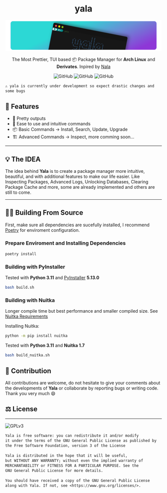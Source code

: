 <h1 align="center">yala</h1>

![screenshot](/img/banner.png)
<p align="center"> The Most Prettier, TUI based 📦 Package Manager for <b>Arch Linux</b> and <b>Derivates</b>. Inpired by <a href="https://github.com/volitank/nala">Nala</a></p>

<div align="center">
<img alt="GitHub" src="https://img.shields.io/github/license/yossthedev/yala?style=for-the-badge">
<img alt="GitHub" src="https://img.shields.io/github/license/yossthedev/yala?style=for-the-badge">
<img alt="GitHub" src="https://img.shields.io/github/license/yossthedev/yala?style=for-the-badge">
</div>

```monospace
⚠️ yala is currently under development so expect drastic changes and some bugs
```

## 🚀 Features

* 🎨 Pretty outputs
* 🙂 Ease to use and intuitive commands
* 📦 Basic Commands -> Install, Search, Update, Upgrade
* 🏗️ Advanced Commands -> Inspect, more comming soon...

---

## 💡 The IDEA

The idea behind **Yala** is to create a package manager more intuitive, beautiful, and with additional features to make our life easier. Like Inspecting Packages, Advanced Logs, Unlocking Databases, Clearing Package Cache and more, some are already implemented and others are still to come.

----

## 👷‍♂️ Building From Source

First, make sure all dependencies are sucefully installed, I recommend [Poetry](https://python-poetry.org/) for enviroment configuration.

### Prepare Enviroment and Installing Dependencies

``` sh
poetry install
```

### Building with **PyInstaller**

Tested with **Python 3.11** and [PyInstaller](https://pyinstaller.org) **5.13.0**

``` sh
bash build.sh
```

### Building with **Nuitka**

Longer compile time but best performance and smaller compiled size. See [Nuitka Requirements](https://www.nuitka.net/doc/user-manual.html#requirements)

Installing Nuitka:

``` sh
python -m pip install nuitka  
```

Tested with **Python 3.11** and **Nuitka 1.7**

``` sh
bash build_nuitka.sh
```

## 👥 Contribution

All contributions are welcome, do not hesitate to give your comments about the developments of **Yala** or collaborate by reporting bugs or writing code. Thank you very much 😄

## ⚖️ License

---
![GPLv3](https://www.gnu.org/graphics/gplv3-with-text-136x68.png)

```monospace
Yala is free software: you can redistribute it and/or modify
it under the terms of the GNU General Public License as published by
the Free Software Foundation, version 3 of the License

Yala is distributed in the hope that it will be useful,
but WITHOUT ANY WARRANTY; without even the implied warranty of
MERCHANTABILITY or FITNESS FOR A PARTICULAR PURPOSE. See the
GNU General Public License for more details.

You should have received a copy of the GNU General Public License
along with Yala. If not, see <https://www.gnu.org/licenses/>.
```
